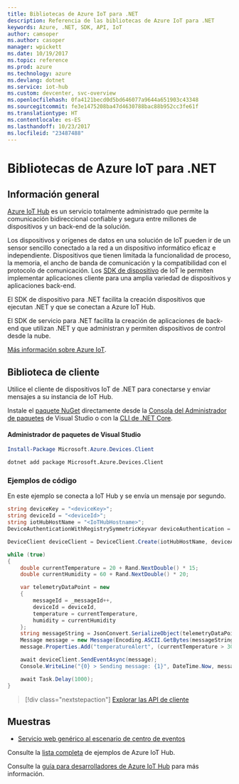```yaml
---
title: Bibliotecas de Azure IoT para .NET
description: Referencia de las bibliotecas de Azure IoT para .NET
keywords: Azure, .NET, SDK, API, IoT
author: camsoper
ms.author: casoper
manager: wpickett
ms.date: 10/19/2017
ms.topic: reference
ms.prod: azure
ms.technology: azure
ms.devlang: dotnet
ms.service: iot-hub
ms.custom: devcenter, svc-overview
ms.openlocfilehash: 0fa4121becd0d5bd646077a9644a651903c43348
ms.sourcegitcommit: fe3e1475208ba47d4630788bac88b952cc3fe61f
ms.translationtype: HT
ms.contentlocale: es-ES
ms.lasthandoff: 10/23/2017
ms.locfileid: "23487488"
---
```

# <a name="azure-iot-libraries-for-net"></a>Bibliotecas de Azure IoT para .NET

## <a name="overview"></a>Información general

[Azure IoT Hub](https://azure.microsoft.com/services/iot-hub/) es un servicio totalmente administrado que permite la comunicación bidireccional confiable y segura entre millones de dispositivos y un back-end de la solución.

Los dispositivos y orígenes de datos en una solución de IoT pueden ir de un sensor sencillo conectado a la red a un dispositivo informático eficaz e independiente. Dispositivos que tienen limitada la funcionalidad de proceso, la memoria, el ancho de banda de comunicación y la compatibilidad con el protocolo de comunicación. Los [SDK de dispositivo](https://docs.microsoft.com/azure/iot-hub/iot-hub-devguide-sdks) de IoT le permiten implementar aplicaciones cliente para una amplia variedad de dispositivos y aplicaciones back-end.

El SDK de dispositivo para .NET facilita la creación dispositivos que ejecutan .NET y que se conectan a Azure IoT Hub.

El SDK de servicio para .NET facilita la creación de aplicaciones de back-end que utilizan .NET y que administran y permiten dispositivos de control desde la nube.

[Más información sobre Azure IoT](https://docs.microsoft.com/azure/iot-hub/).


## <a name="client-library"></a>Biblioteca de cliente

Utilice el cliente de dispositivos IoT de .NET para conectarse y enviar mensajes a su instancia de IoT Hub.

Instale el [paquete NuGet]( https://www.nuget.org/packages/Microsoft.Azure.Devices.Client) directamente desde la [Consola del Administrador de paquetes][PackageManager] de Visual Studio o con la [CLI de .NET Core][DotNetCLI].

#### <a name="visual-studio-package-manager"></a>Administrador de paquetes de Visual Studio

```powershell
Install-Package Microsoft.Azure.Devices.Client
```

```bash
dotnet add package Microsoft.Azure.Devices.Client
```
### <a name="code-examples"></a>Ejemplos de código 

En este ejemplo se conecta a IoT Hub y se envía un mensaje por segundo.

```csharp
string deviceKey = "<deviceKey>";
string deviceId = "<deviceId>";
string iotHubHostName = "<IoTHubHostname>";
DeviceAuthenticationWithRegistrySymmetricKeyvar deviceAuthentication = new DeviceAuthenticationWithRegistrySymmetricKey(deviceId, deviceKey);

DeviceClient deviceClient = DeviceClient.Create(iotHubHostName, deviceAuthentication, TransportType.Mqtt);

while (true)
{
    double currentTemperature = 20 + Rand.NextDouble() * 15;
    double currentHumidity = 60 + Rand.NextDouble() * 20;

    var telemetryDataPoint = new
    {
        messageId = _messageId++,
        deviceId = deviceId,
        temperature = currentTemperature,
        humidity = currentHumidity
    };
    string messageString = JsonConvert.SerializeObject(telemetryDataPoint);
    Message message = new Message(Encoding.ASCII.GetBytes(messageString));
    message.Properties.Add("temperatureAlert", (currentTemperature > 30) ? "true" : "false");

    await deviceClient.SendEventAsync(message);
    Console.WriteLine("{0} > Sending message: {1}", DateTime.Now, messageString);

    await Task.Delay(1000);
}
```


> [!div class="nextstepaction"]
> [Explorar las API de cliente](/dotnet/api/overview/azure/iot/client)

## <a name="samples"></a>Muestras

- [Servicio web genérico al escenario de centro de eventos](https://azure.microsoft.com/resources/samples/event-hubs-dotnet-importfromweb/)

Consulte la [lista completa](https://azure.microsoft.com/resources/samples/?platform=dotnet&service=iot-hub) de ejemplos de Azure IoT Hub.

Consulte la [guía para desarrolladores de Azure IoT Hub](https://docs.microsoft.com/azure/iot-hub/iot-hub-devguide) para más información.

[PackageManager]: https://docs.microsoft.com/nuget/tools/package-manager-console
[DotNetCLI]: https://docs.microsoft.com/dotnet/core/tools/dotnet-add-package
